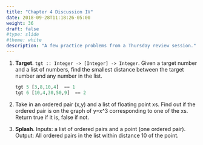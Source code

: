 ```yaml
---
title: "Chapter 4 Discussion IV"
date: 2018-09-28T11:18:26-05:00
weight: 36
draft: false
#type: slide
#theme: white
description: "A few practice problems from a Thursday review session."
---
```


1. **Target**. `tgt :: Integer -> [Integer] -> Integer`. Given a target
   number and a list of numbers, find the smallest distance between
   the target number and any number in the list.

     ```haskell
     tgt 5 [3,8,10,4]  == 1
     tgt 6 [10,4,30,50,9]  == 2
     ```

2. Take in an ordered pair (x,y) and a list of floating point xs. Find out if the ordered
   pair is on the graph of y=x^3 corresponding to one of the
   xs. Return true if it is, false if not.

3. **Splash**. Inputs: a list of ordered pairs and a point (one
   ordered pair). Output: All ordered pairs in the list within
   distance 10 of the point.
   
